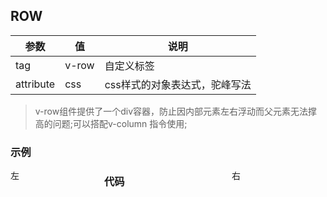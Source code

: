 ## ROW
参数 | 值 | 说明 |
------------ | -------------| -------|
tag | v-row| 自定义标签 
attribute | css | css样式的对象表达式，驼峰写法 
 
> v-row组件提供了一个div容器，防止因内部元素左右浮动而父元素无法撑高的问题;可以搭配v-column 指令使用;

### 示例
<v-row :css="{backgroundColor:'#efefef'}">
	<div style="float:left;width:150px;height:150px;backgroundColor:#ccc;">
		左
	</div>
	<div style="float:right;width:150px;height:150px;backgroundColor:gold;">
		右
	</div>	
</v-row>

### 代码
<v-code :templateId="'code'">
</v-code>

<script type="x-template" id="code">
<v-row :css="{backgroundColor:'#efefef'}">
	<div style="float:left;width:150px;height:150px;backgroundColor:#ccc;">
		左
	</div>
	<div style="float:right;width:150px;height:150px;backgroundColor:gold;">
		右
	</div>	
</v-row>
</script>